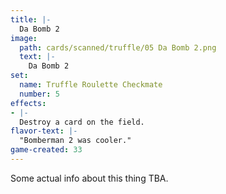 ```yaml
---
title: |-
  Da Bomb 2
image: 
  path: cards/scanned/truffle/05 Da Bomb 2.png
  text: |-
    Da Bomb 2
set:
  name: Truffle Roulette Checkmate
  number: 5
effects: 
- |-
  Destroy a card on the field.
flavor-text: |-
  "Bomberman 2 was cooler."
game-created: 33
---
```

Some actual info about this thing TBA.
